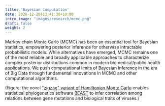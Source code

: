 ```yaml
---
title: 'Bayesian Computation'
date: 2020-12-20T13:41:30+10:00
intro_image: "images/research/mcmc.png"
draft: false
weight: 2
---
```


Markov chain Monte Carlo (MCMC) has been an essential tool for Bayesian statistics, empowering posterior inference for otherwise intractable probabilistic models. While alternatives have emerged, MCMC remains one of the most reliable and broadly applicable approaches to characterize complex posterior distributions common in modern biomedical/public health applications. We push computational limits of Bayesian inference in the era of Big Data through fundamental innovations in MCMC and other computational algorithms.

(Figure: the novel ["zigzag" variant of Hamiltonian Monte Carlo](https://arxiv.org/abs/2104.07694) enables statistical phylogenetics software [BEAST](https://beast.community/) to infer correlation among relations between gene mutations and biological traits of viruses.)
